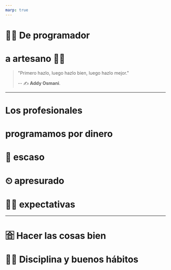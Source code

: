```yaml
---
marp: true
---
```


# 👨‍💻 De programador
# a artesano 👩‍🍳

> "Primero hazlo,
> luego hazlo bien,
> luego hazlo mejor."
>
> -- ✍️ **Addy Osmani**.

---

# Los profesionales
# programamos por dinero

# 💸 escaso

# ⏲ apresurado

# 👩‍🔬 expectativas


---

# 🈴 Hacer las cosas bien

# 🧘‍♀️ Disciplina y buenos hábitos

<!-- ---

> "No importa lo lento vayas
> mientras no te detengas".
>
> -- ✍️ **Confucio** -->

